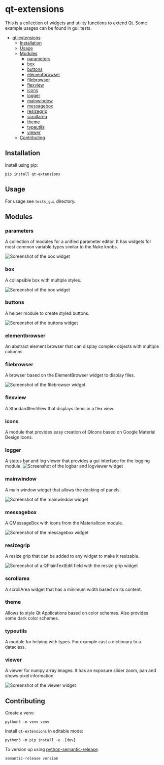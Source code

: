 # qt-extensions

This is a collection of widgets and utility functions to extend Qt.
Some example usages can be found in gui_tests.

<!-- TOC -->
* [qt-extensions](#qt-extensions)
  * [Installation](#installation)
  * [Usage](#usage)
  * [Modules](#modules)
    * [parameters](#parameters)
    * [box](#box)
    * [buttons](#buttons)
    * [elementbrowser](#elementbrowser)
    * [filebrowser](#filebrowser)
    * [flexview](#flexview)
    * [icons](#icons)
    * [logger](#logger)
    * [mainwindow](#mainwindow)
    * [messagebox](#messagebox)
    * [resizegrip](#resizegrip)
    * [scrollarea](#scrollarea)
    * [theme](#theme)
    * [typeutils](#typeutils)
    * [viewer](#viewer)
  * [Contributing](#contributing)
<!-- TOC -->

## Installation

Install using pip:
```shell
pip install qt-extensions
```

## Usage

For usage see `tests_gui` directory.

## Modules

### parameters
A collection of modules for a unified parameter editor. It has widgets for most common variable types similar to the Nuke knobs.

![Screenshot of the box widget](/.github/assets/parameter_editor.png)

### box
A collapsible box with multiple styles.

![Screenshot of the box widget](/.github/assets/box.png)

### buttons
A helper module to create styled buttons.

![Screenshot of the buttons widget](/.github/assets/buttons.png)

### elementbrowser
An abstract element browser that can display complex objects with multiple columns.

### filebrowser
A browser based on the ElementBrowser widget to display files.

![Screenshot of the filebrowser widget](/.github/assets/filebrowser.png)

### flexview
A StandardItemView that displays items in a flex view.

### icons
A module that provides easy creation of QIcons based on Google Material Design Icons.

### logger
A status bar and log viewer that provides a gui interface for the logging module.
![Screenshot of the logbar and logviewer widget](/.github/assets/logger.png)

### mainwindow
A main window widget that allows the docking of panels.

![Screenshot of the mainwindow widget](/.github/assets/mainwindow.png)

### messagebox
A QMessageBox with icons from the MaterialIcon module.

![Screenshot of the messagebox widget](/.github/assets/messagebox.png)

### resizegrip
A resize grip that can be added to any widget to make it resizable.

![Screenshot of a QPlainTextEdit field with the resize grip widget](/.github/assets/resizegrip.png)


### scrollarea
A scrollArea widget that has a minimum width based on its content.

### theme
Allows to style Qt Applications based on color schemes. Also provides some dark color schemes.

### typeutils
A module for helping with types. For example cast a dictionary to a dataclass.

### viewer
A viewer for numpy array images. It has an exposure slider zoom, pan and shows pixel information.

![Screenshot of the viewer widget](/.github/assets/viewer.png)


## Contributing

Create a venv:
```shell
python3 -m venv venv
```
Install `qt-extensions` in editable mode:
```shell
python3 -m pip install -e .[dev]
```

To version up using [python-semantic-release]:
```shell
semantic-release version
```

[python-semantic-release]: https://github.com/python-semantic-release/python-semantic-release